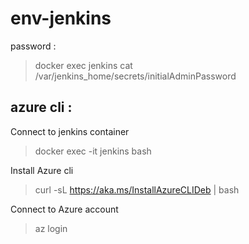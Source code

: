 # env-jenkins

password :
>docker exec jenkins cat /var/jenkins_home/secrets/initialAdminPassword

## azure cli :

Connect to jenkins container
> docker exec -it jenkins bash 

Install Azure cli
> curl -sL https://aka.ms/InstallAzureCLIDeb | bash 

Connect to Azure account
> az login 
